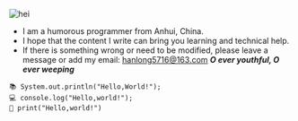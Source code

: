 ![hei](https://s1.ax1x.com/2020/09/03/wCoZhq.jpg)

- I am a humorous programmer from Anhui, China.   
- I hope that the content I write can bring you learning and technical help.   
- If there is something wrong or need to be modified, please leave a message or add my email: hanlong5716@163.com
***O ever youthful, O ever weeping***
```
📚 System.out.println("Hello,World!");  
💻 console.log("Hello,world!");  
📑 print("Hello,world!")
```
